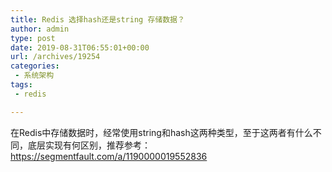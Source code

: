 ```yaml
---
title: Redis 选择hash还是string 存储数据？
author: admin
type: post
date: 2019-08-31T06:55:01+00:00
url: /archives/19254
categories:
 - 系统架构
tags:
 - redis

---
```

在Redis中存储数据时，经常使用string和hash这两种类型，至于这两者有什么不同，底层实现有何区别，推荐参考： https://segmentfault.com/a/1190000019552836